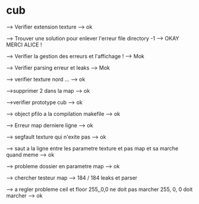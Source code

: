 # cub

--> Verifier extension texture --> ok

--> Trouver une solution pour enlever l'erreur file directory -1 --> OKAY MERCI ALICE !

--> Verifier la gestion des erreurs et l'affichage ! --> Mok

--> Verifier parsing erreur et leaks --> Mok

--> verifier texture nord ... --> ok

-->supprimer 2 dans la map --> ok

-->verifier prototype cub --> ok

--> object pfilo a la compilation makefile --> ok

--> Erreur map derniere ligne --> ok

--> segfault texture qui n'exite pas --> ok

--> saut a la ligne entre les parametre texture et pas map et sa marche quand meme --> ok

--> probleme dossier en parametre map --> ok

--> chercher testeur map --> 184 / 184 leaks et parser

--> a regler probleme ceil et floor 255,,0,0 ne doit pas marcher 255, 0, 0 doit marcher --> ok